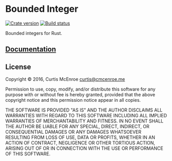 # Bounded Integer

[![Crate version][crate-badge]][crate]
[![Build status][travis-badge]][travis]

[crate]: https://crates.io/crates/bounded-integer
[travis]: https://travis-ci.org/programble/bounded-integer
[crate-badge]: https://img.shields.io/crates/v/bounded-integer.svg
[travis-badge]: https://img.shields.io/travis/programble/bounded-integer/master.svg

Bounded integers for Rust.

## [Documentation](https://cmcenroe.me/bounded-integer/bounded_integer)

## License

Copyright © 2016, Curtis McEnroe <curtis@cmcenroe.me>

Permission to use, copy, modify, and/or distribute this software for any
purpose with or without fee is hereby granted, provided that the above
copyright notice and this permission notice appear in all copies.

THE SOFTWARE IS PROVIDED "AS IS" AND THE AUTHOR DISCLAIMS ALL WARRANTIES
WITH REGARD TO THIS SOFTWARE INCLUDING ALL IMPLIED WARRANTIES OF
MERCHANTABILITY AND FITNESS. IN NO EVENT SHALL THE AUTHOR BE LIABLE FOR
ANY SPECIAL, DIRECT, INDIRECT, OR CONSEQUENTIAL DAMAGES OR ANY DAMAGES
WHATSOEVER RESULTING FROM LOSS OF USE, DATA OR PROFITS, WHETHER IN AN
ACTION OF CONTRACT, NEGLIGENCE OR OTHER TORTIOUS ACTION, ARISING OUT OF
OR IN CONNECTION WITH THE USE OR PERFORMANCE OF THIS SOFTWARE.
